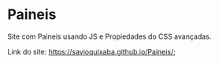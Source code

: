 # Paineis
Site com Paineis usando JS e Propiedades do CSS avançadas.

Link do site: https://savioquixaba.github.io/Paineis/; 

